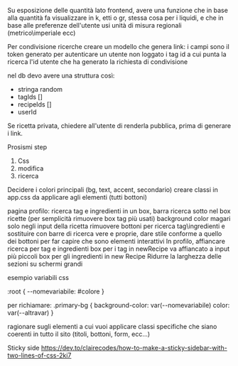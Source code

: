Su esposizione delle quantità lato frontend, avere una funzione che in base alla quantità fa visualizzare in k, etti o gr, stessa cosa per i liquidi, e che in base alle preferenze dell'utente usi unità di misura regionali (metrico\imperiale ecc)


Per condivisione ricerche
creare un modello che genera link: 
i campi sono il token generato per autenticare un utente non loggato
i tag id a cui punta la ricerca
l'id utente che ha generato la richiesta di condivisione

nel db devo avere una struttura così:
- stringa random
- tagIds []
- recipeIds []
- userId

Se ricetta privata, chiedere all'utente di renderla pubblica, prima di generare i link.


Prosismi step
1) Css
2) modifica
3) ricerca


Decidere i colori principali (bg, text, accent, secondario)
creare classi in app.css da applicare agli elementi (tutti bottoni)

pagina profilo: 
ricerca tag e ingredienti in un box, barra ricerca sotto nel box ricette
(per semplicità rimuovere box tag più usati)
background color magari solo negli input della ricetta
rimuovere bottoni per ricerca tag\ingredienti e sostituire con barre di ricerca vere e proprie, dare
stile conforme a quello dei bottoni per far capire che sono elementi interattivi
In profilo, affiancare ricerca per tag e ingredienti 
box per i tag in newRecipe va affiancato a input più piccoli
box per gli ingredienti in new Recipe
Ridurre la larghezza delle sezioni su schermi grandi

esempio variabili css

:root {
    --nomevariabile: #colore
}

per richiamare:
.primary-bg {
    background-color: var(--nomevariabile)
    color: var(--altravar)
}

ragionare sugli elementi a cui vuoi applicare classi specifiche che siano coerenti in tutto il sito (titoli, bottoni, form, ecc...)

Sticky side
 https://dev.to/clairecodes/how-to-make-a-sticky-sidebar-with-two-lines-of-css-2ki7
 
